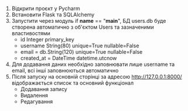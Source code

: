 1. Відкрити проєкт у Pycharm 
2. Встановити Flask та SQLAlchemy
3. Запустити через модуль if __name__ == "__main__", БД users.db буде створена автоматично з об'єктом Users та зазначеними властивостями
   - id Integer primary_key
   - username String(80) unique=True nullable=False
   - email = db.String(120) unique=True nullable=False
   - created_at = DateTime datetime.utcnow
4. Для додавання даних необхідно заповнювати лише username та email, всі інші заповнюються автоматично
5. Після запуску на основній сторінці за адресою http://127.0.0.1:8000/ відображається список та основний функціонал
    - Додавання запису
    - Видалення
    - Редагування